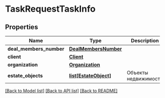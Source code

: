 # TaskRequestTaskInfo

## Properties
Name | Type | Description | Notes
------------ | ------------- | ------------- | -------------
**deal_members_number** | [**DealMembersNumber**](DealMembersNumber.md) |  | [optional] 
**client** | [**Client**](Client.md) |  | [optional] 
**organization** | [**Organization**](Organization.md) |  | [optional] 
**estate_objects** | [**list[EstateObject]**](EstateObject.md) | Объекты недвижимости | [optional] 

[[Back to Model list]](../README.md#documentation-for-models) [[Back to API list]](../README.md#documentation-for-api-endpoints) [[Back to README]](../README.md)

